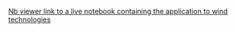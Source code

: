 
[Nb viewer link to a live notebook containing the application to wind technologies](https://nbviewer.jupyter.org/github/amc-econ/nlp-emerging-technologies/blob/master/notebooks/main_model.ipynb)

